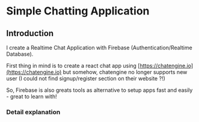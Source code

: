 # Simple Chatting Application



## Introduction

I create a Realtime Chat Application with Firebase (Authentication/Realtime Database).

First thing in mind is to create a react chat app using [https://chatengine.io](https://chatengine.io) but somehow, chatengine no longer supports new user (I could not find signup/register section on their website ?!)

So, Firebase is also greats tools as alternative to setup apps fast and easily - great to learn with!

### Detail explanation

